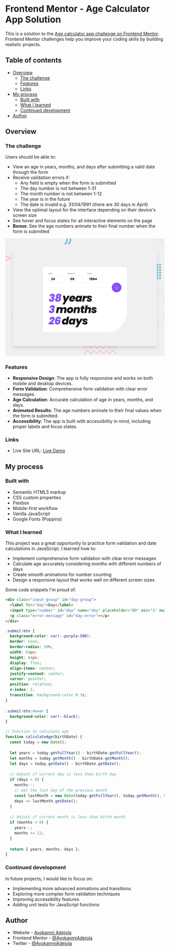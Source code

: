 # Frontend Mentor - Age Calculator App Solution

This is a solution to the [Age calculator app challenge on Frontend Mentor](https://www.frontendmentor.io/challenges/age-calculator-app-dF9DFFpj-Q). Frontend Mentor challenges help you improve your coding skills by building realistic projects.


## Table of contents

- [Overview](#overview)
  - [The challenge](#the-challenge)
  - [Features](#features)
  - [Links](#links)
- [My process](#my-process)
  - [Built with](#built-with)
  - [What I learned](#what-i-learned)
  - [Continued development](#continued-development)
- [Author](#author)

## Overview

### The challenge

Users should be able to:

- View an age in years, months, and days after submitting a valid date through the form
- Receive validation errors if:
  - Any field is empty when the form is submitted
  - The day number is not between 1-31
  - The month number is not between 1-12
  - The year is in the future
  - The date is invalid e.g. 31/04/1991 (there are 30 days in April)
- View the optimal layout for the interface depending on their device's screen size
- See hover and focus states for all interactive elements on the page
- **Bonus**: See the age numbers animate to their final number when the form is submitted

![Design preview for the Age calculator app coding challenge](preview.jpg)

### Features

- **Responsive Design**: The app is fully responsive and works on both mobile and desktop devices.
- **Form Validation**: Comprehensive form validation with clear error messages.
- **Age Calculation**: Accurate calculation of age in years, months, and days.
- **Animated Results**: The age numbers animate to their final values when the form is submitted.
- **Accessibility**: The app is built with accessibility in mind, including proper labels and focus states.

### Links

- Live Site URL: [Live Demo](https://ayokanmi-adejola.github.io/Age-Calculator-App/)


## My process

### Built with

- Semantic HTML5 markup
- CSS custom properties
- Flexbox
- Mobile-first workflow
- Vanilla JavaScript
- Google Fonts (Poppins)

### What I learned

This project was a great opportunity to practice form validation and date calculations in JavaScript. I learned how to:

- Implement comprehensive form validation with clear error messages
- Calculate age accurately considering months with different numbers of days
- Create smooth animations for number counting
- Design a responsive layout that works well on different screen sizes

Some code snippets I'm proud of:

```html
<div class="input-group" id="day-group">
  <label for="day">Day</label>
  <input type="number" id="day" name="day" placeholder="DD" min="1" max="31">
  <p class="error-message" id="day-error"></p>
</div>
```

```css
.submit-btn {
  background-color: var(--purple-500);
  border: none;
  border-radius: 50%;
  width: 64px;
  height: 64px;
  display: flex;
  align-items: center;
  justify-content: center;
  cursor: pointer;
  position: relative;
  z-index: 1;
  transition: background-color 0.3s;
}

.submit-btn:hover {
  background-color: var(--black);
}
```

```js
// Function to calculate age
function calculateAge(birthDate) {
  const today = new Date();

  let years = today.getFullYear() - birthDate.getFullYear();
  let months = today.getMonth() - birthDate.getMonth();
  let days = today.getDate() - birthDate.getDate();

  // Adjust if current day is less than birth day
  if (days < 0) {
    months--;
    // Get the last day of the previous month
    const lastMonth = new Date(today.getFullYear(), today.getMonth(), 0);
    days += lastMonth.getDate();
  }

  // Adjust if current month is less than birth month
  if (months < 0) {
    years--;
    months += 12;
  }

  return { years, months, days };
}
```

### Continued development

In future projects, I would like to focus on:

- Implementing more advanced animations and transitions
- Exploring more complex form validation techniques
- Improving accessibility features
- Adding unit tests for JavaScript functions

## Author

- Website - [Ayokanmi Adejola](https://ayokanmi-adejola-portfolio.netlify.app/)
- Frontend Mentor - [@AyokanmiAdejola](https://www.frontendmentor.io/profile/Ayokanmi-Adejola)
- Twitter - [@AyokanmiAdejola](https://x.com/AyoAdejola100)
